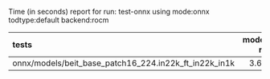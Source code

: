 Time (in seconds) report for run: test-onnx using mode:onnx todtype:default backend:rocm

| tests                                                 |   model-run |   onnx-import |   torch-mlir |   iree-compile |   inference |
|:------------------------------------------------------|------------:|--------------:|-------------:|---------------:|------------:|
| onnx/models/beit_base_patch16_224.in22k_ft_in22k_in1k |       3.679 |         2.715 |            0 |          1.703 |           0 |

